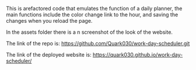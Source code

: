 This is arefactored code that emulates the function of a daily planner, the main
functions include the color change link to the hour, and saving the changes when you reload the page.

In the assets folder there is a n screenshot of the look of the website.


The link of the repo is:
https://github.com/Quark030/work-day-scheduler.git


The link of the deployed website is:
 https://quark030.github.io/work-day-scheduler/

